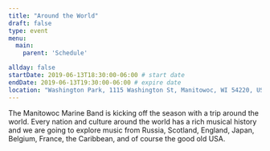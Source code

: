 ```yaml
---
title: "Around the World"
draft: false
type: event
menu: 
  main:
    parent: 'Schedule'

allday: false
startDate: 2019-06-13T18:30:00-06:00 # start date
endDate: 2019-06-13T19:30:00-06:00 # expire date
location: "Washington Park, 1115 Washington St, Manitowoc, WI 54220, USA"
---
```

The Manitowoc Marine Band is kicking off the season with a trip around the world. Every nation and culture around the world has a rich musical history and we are going to explore music from Russia, Scotland, England, Japan, Belgium, France, the Caribbean, and of course the good old USA.
